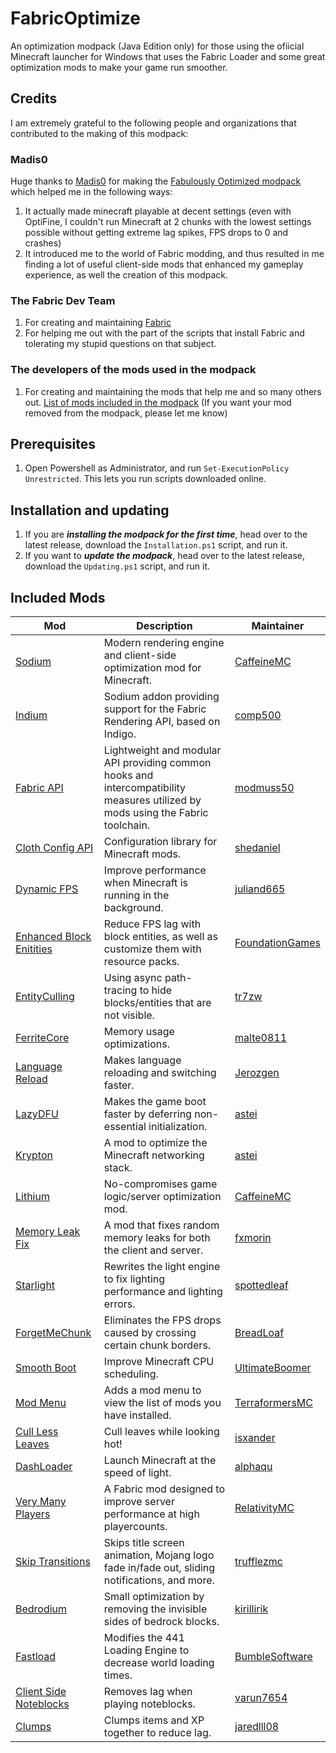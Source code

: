 # FabricOptimize
An optimization modpack (Java Edition only) for those using the ofiicial Minecraft launcher for Windows that uses the Fabric Loader and some great optimization mods to make your game run smoother.
## Credits
I am extremely grateful to the following people and organizations that contributed to the making of this modpack:
### Madis0
Huge thanks to [Madis0](https://github.com/Madis0) for making the [Fabulously Optimized modpack](https://github.com/Fabulously-Optimized/fabulously-optimized) which helped me in the following ways:
1. It actually made minecraft playable at decent settings (even with OptiFine, I couldn't run Minecraft at 2 chunks with the lowest settings possible without getting extreme lag spikes, FPS drops to 0 and crashes)
2. It introduced me to the world of Fabric modding, and thus resulted in me finding a lot of useful client-side mods that enhanced my gameplay experience, as well the creation of this modpack.
### The Fabric Dev Team
1. For creating and maintaining [Fabric](https://fabricmc.net/)
2. For helping me out with the part of the scripts that install Fabric and tolerating my stupid questions on that subject.
### The developers of the mods used in the modpack
1. For creating and maintaining the mods that help me and so many others out. [List of mods included in the modpack](https://example.com/)
(If you want your mod removed from the modpack, please let me know)
## Prerequisites
1. Open Powershell as Administrator, and run `Set-ExecutionPolicy Unrestricted`. This lets you run scripts downloaded online.
## Installation and updating
1. If you are ***installing the modpack for the first time***, head over to the latest release, download the `Installation.ps1` script, and run it.
2. If you want to ***update the modpack***, head over to the latest release, download the `Updating.ps1` script, and run it.
## Included Mods
| Mod | Description | Maintainer |
| ----------- | ----------- | ----------- |
| [Sodium](https://modrinth.com/mod/sodium) | Modern rendering engine and client-side optimization mod for Minecraft. | [CaffeineMC](https://github.com/CaffeineMC) |
| [Indium](https://modrinth.com/mod/indium) | Sodium addon providing support for the Fabric Rendering API, based on Indigo. | [comp500](https://modrinth.com/user/comp500) |
| [Fabric API](https://modrinth.com/mod/fabric-api) | Lightweight and modular API providing common hooks and intercompatibility measures utilized by mods using the Fabric toolchain. | [modmuss50](https://modrinth.com/user/modmuss50) |
| [Cloth Config API](https://modrinth.com/mod/cloth-config) | Configuration library for Minecraft mods. | [shedaniel](https://modrinth.com/user/shedaniel) |
| [Dynamic FPS](https://modrinth.com/mod/dynamic-fps) | Improve performance when Minecraft is running in the background. | [juliand665](https://modrinth.com/user/juliand665) |
| [Enhanced Block Enitities](https://modrinth.com/mod/ebe) | Reduce FPS lag with block entities, as well as customize them with resource packs. | [FoundationGames](https://modrinth.com/user/FoundationGames) |
| [EntityCulling](https://modrinth.com/mod/entityculling) | Using async path-tracing to hide blocks/entities that are not visible. | [tr7zw](https://modrinth.com/user/tr7zw) |
| [FerriteCore](https://modrinth.com/mod/ferrite-core) | Memory usage optimizations. | [malte0811](https://modrinth.com/user/malte0811) |
| [Language Reload](https://modrinth.com/mod/language-reload) | Makes language reloading and switching faster. | [Jerozgen](https://modrinth.com/user/Jerozgen) |
| [LazyDFU](https://modrinth.com/mod/lazydfu) | Makes the game boot faster by deferring non-essential initialization. | [astei](https://modrinth.com/user/astei) |
| [Krypton](https://modrinth.com/mod/krypton) | A mod to optimize the Minecraft networking stack. | [astei](https://modrinth.com/user/astei) |
| [Lithium](https://modrinth.com/mod/lithium) | No-compromises game logic/server optimization mod. | [CaffeineMC](https://github.com/CaffeineMC) |
| [Memory Leak Fix](https://modrinth.com/mod/memoryleakfix) | A mod that fixes random memory leaks for both the client and server. | [fxmorin](https://modrinth.com/user/fxmorin) |
| [Starlight](https://modrinth.com/mod/starlight) | Rewrites the light engine to fix lighting performance and lighting errors. | [spottedleaf](https://modrinth.com/user/spottedleaf) |
| [ForgetMeChunk](https://modrinth.com/mod/forgetmechunk) | Eliminates the FPS drops caused by crossing certain chunk borders. | [BreadLoaf](https://modrinth.com/user/BreadLoaf) |
| [Smooth Boot](https://modrinth.com/mod/smoothboot-fabric) | Improve Minecraft CPU scheduling. | [UltimateBoomer](https://modrinth.com/user/UltimateBoomer) |
| [Mod Menu](https://modrinth.com/mod/modmenu) | Adds a mod menu to view the list of mods you have installed. | [TerraformersMC](https://github.com/TerraformersMC) |
| [Cull Less Leaves](https://modrinth.com/mod/cull-less-leaves) | Cull leaves while looking hot! | [isxander](https://modrinth.com/user/isxander) |
| [DashLoader](https://modrinth.com/mod/dashloader) | Launch Minecraft at the speed of light. | [alphaqu](https://modrinth.com/user/alphaqu) |
| [Very Many Players](https://modrinth.com/mod/vmp-fabric) | A Fabric mod designed to improve server performance at high playercounts. | [RelativityMC](https://github.com/RelativityMC) |
| [Skip Transitions](https://modrinth.com/mod/skip-transitions) | Skips title screen animation, Mojang logo fade in/fade out, sliding notifications, and more. | [trufflezmc](https://modrinth.com/user/trufflezmc) |
| [Bedrodium](https://modrinth.com/mod/bedrodium) | Small optimization by removing the invisible sides of bedrock blocks. | [kirillirik](https://modrinth.com/user/kirillirik) |
| [Fastload](https://modrinth.com/mod/fastload) | Modifies the 441 Loading Engine to decrease world loading times. | [BumbleSoftware](https://github.com/BumbleSoftware) |
| [Client Side Noteblocks](https://modrinth.com/mod/clientsidenoteblocks) | Removes lag when playing noteblocks. | [varun7654](https://github.com/varun7654) |
| [Clumps](https://www.curseforge.com/minecraft/mc-mods/clumps) | Clumps items and XP together to reduce lag. | [jaredlll08](https://github.com/jaredlll08) |
